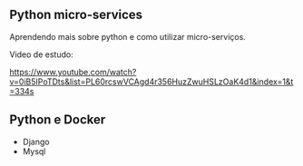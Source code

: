 ## Python micro-services

Aprendendo mais sobre python e como utilizar micro-serviços.

Video de estudo:

https://www.youtube.com/watch?v=0iB5IPoTDts&list=PL60rcswVCAgd4r356HuzZwuHSLzOaK4d1&index=1&t=334s


## Python e Docker

- Django
- Mysql